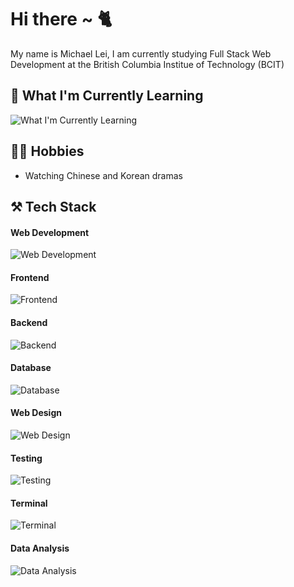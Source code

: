 # Hi there ~ 🐈
My name is Michael Lei, I am currently studying Full Stack Web Development at the British Columbia Institue of Technology (BCIT)

## 🤯 What I'm Currently Learning
![What I'm Currently Learning](https://skillicons.dev/icons?i=nextjs,deno,php,tauri)

## 👨‍💻 Hobbies
- Watching Chinese and Korean dramas

## ⚒️ Tech Stack
#### Web Development
![Web Development](https://skillicons.dev/icons?i=html,css,javascript,ts,vite)
#### Frontend
![Frontend](https://skillicons.dev/icons?i=react,redux,tailwind,bootstrap,sass)
#### Backend
![Backend](https://skillicons.dev/icons?i=nodejs,express,pug)
#### Database
![Database](https://skillicons.dev/icons?i=mongodb,mysql,prisma,planetscale,redis)
#### Web Design
![Web Design](https://skillicons.dev/icons?i=ps,ai,figma)
#### Testing
![Testing](https://skillicons.dev/icons?i=jest)
#### Terminal
![Terminal](https://skillicons.dev/icons?i=bash,powershell)
#### Data Analysis
![Data Analysis](https://skillicons.dev/icons?i=py,r)


<!--
**michaeleii/michaeleii** is a ✨ _special_ ✨ repository because its `README.md` (this file) appears on your GitHub profile.

Here are some ideas to get you started:

- 🔭 I’m currently working on ...
- 🌱 I’m currently learning ...
- 👯 I’m looking to collaborate on ...
- 🤔 I’m looking for help with ...
- 💬 Ask me about ...
- 📫 How to reach me: ...
- 😄 Pronouns: ...
- ⚡ Fun fact: ...
-->
